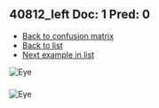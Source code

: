 ## 40812_left Doc: 1 Pred: 0
- [Back to confusion matrix](https://github.com/juliandewit/kaggle_retinopathy/blob/master/matrix.md)
- [Back to list](https://github.com/juliandewit/kaggle_retinopathy/blob/master/lists/10/list.md)
- [Next example in list](https://github.com/juliandewit/kaggle_retinopathy/blob/master/lists/10/40/40823_right.md)

![Eye](https://retinopaty.blob.core.windows.net/size1024/40812_left_1.jpeg)

### 

![Eye]()
